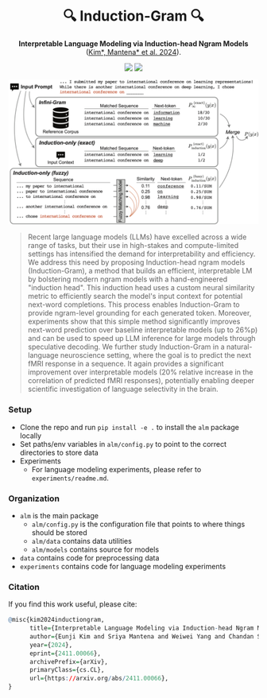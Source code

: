 <h1 align="center"> 🔍 Induction-Gram 🔍 </h1>
<p align="center"> <b>Interpretable Language Modeling via Induction-head Ngram Models</b>  (<a href="https://arxiv.org/abs/2411.00066">Kim*, Mantena* et al. 2024</a>). 
</p>

<p align="center">
  <img src="https://img.shields.io/badge/license-mit-green.svg">
  <img src="https://img.shields.io/badge/python-3.7+-blue">
</p>  

![](data/overview.png)

> Recent large language models (LLMs) have excelled across a wide range of tasks, but their use in high-stakes and compute-limited settings has intensified the demand for interpretability and efficiency. We address this need by proposing Induction-head ngram models (Induction-Gram), a method that builds an efficient, interpretable LM by bolstering modern ngram models with a hand-engineered "induction head". This induction head uses a custom neural similarity metric to efficiently search the model's input context for potential next-word completions. This process enables Induction-Gram to provide ngram-level grounding for each generated token. Moreover, experiments show that this simple method significantly improves next-word prediction over baseline interpretable models (up to 26%p) and can be used to speed up LLM inference for large models through speculative decoding. We further study Induction-Gram in a natural-language neuroscience setting, where the goal is to predict the next fMRI response in a sequence. It again provides a significant improvement over interpretable models (20% relative increase in the correlation of predicted fMRI responses), potentially enabling deeper scientific investigation of language selectivity in the brain.


### Setup
- Clone the repo and run `pip install -e .` to install the `alm` package locally
- Set paths/env variables in `alm/config.py` to point to the correct directories to store data
- Experiments
  - For language modeling experiments, please refer to `experiments/readme.md`.


### Organization
- `alm` is the main package
  - `alm/config.py` is the configuration file that points to where things should be stored
  - `alm/data` contains data utilities
  - `alm/models` contains source for models
- `data` contains code for preprocessing data
- `experiments` contains code for language modeling experiments

### Citation
If you find this work useful, please cite:
```r
@misc{kim2024inductiongram,
      title={Interpretable Language Modeling via Induction-head Ngram Models}, 
      author={Eunji Kim and Sriya Mantena and Weiwei Yang and Chandan Singh and Sungroh Yoon and Jianfeng Gao},
      year={2024},
      eprint={2411.00066},
      archivePrefix={arXiv},
      primaryClass={cs.CL},
      url={https://arxiv.org/abs/2411.00066}, 
}
```
